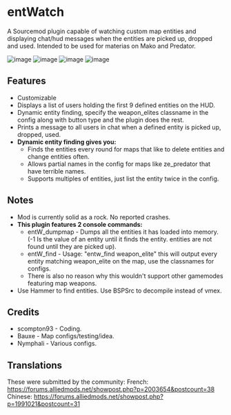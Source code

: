 # entWatch
A Sourcemod plugin capable of watching custom map entities and displaying chat/hud messages when the entities are picked up, dropped and used. Intended to be used for materias on Mako and Predator.

![image](http://i.imgur.com/sn6X4ze.png)
![image](http://i.imgur.com/WNaYvnR.png)
![image](http://i.imgur.com/2bBKSRj.png)
![image](http://i.imgur.com/eB0zMxi.png)

## Features

* Customizable
* Displays a list of users holding the first 9 defined entities on the HUD.
* Dynamic entity finding, specify the weapon_elites classname in the config along with button type and the plugin does the rest.
* Prints a message to all users in chat when a defined entity is picked up, dropped, used.
* **Dynamic entity finding gives you:**
  * Finds the entities every round for maps that like to delete entities and change entities often.
  * Allows partial names in the config for maps like ze_predator that have terrible names.
  * Supports multiples of entities, just list the entity twice in the config.

## Notes
* Mod is currently solid as a rock. No reported crashes.
* **This plugin features 2 console commands:**
  * entW_dumpmap - Dumps all the entities it has loaded into memory. (-1 Is the value of an entity until it finds the entity. entities are not found until they are picked up).
  * entW_find - Usage: "entw_find weapon_elite" this will output every entity matching weapon_elite on the map, use the classnames for configs.
  * There is also no reason why this wouldn't support other gamemodes featuring map weapons.
 * Use Hammer to find entities. Use BSPSrc to decompile instead of vmex.

## Credits
* scompton93 - Coding.
* Bauxe - Map configs/testing/idea.
* Nymphali - Various configs.

## Translations
These were submitted by the community:
French: https://forums.alliedmods.net/showpost.php?p=2003654&postcount=38
Chinese: https://forums.alliedmods.net/showpost.php?p=1991021&postcount=31
